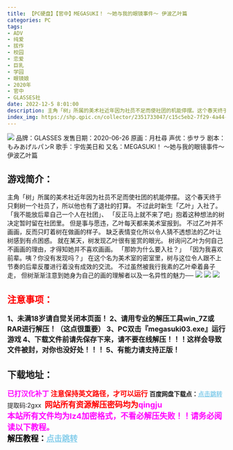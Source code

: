 ```yaml
---
title: 【PC硬盘】【官中】MEGASUKI！ 〜她与我的眼镜事件〜 伊波乙叶篇
categories: PC
tags:
- ADV
- 纯爱
- 拔作
- 校园
- 恋爱
- 巨乳
- 学园
- 眼镜娘
- 2020年
- 官中
- GLASSES社
date: 2022-12-5 8:01:00
description: 主角「树」所属的美术社近年因为社员不足而使社团的机能停摆。这个春天终于只剩树一个社员了，所以他也有了退社的打算。不过此时新生「乙叶」入社了。「我不能放后辈自己一个人在社团」、「反正马上就不来了吧」抱着这种想法的树决定暂时留在社团里。
index_img: https://shp.qpic.cn/collector/2351733047/c15c5eb2-7f29-4a44-9a49-78d6e621c045/0
---
```

![](https://shp.qpic.cn/collector/2351733047/c15c5eb2-7f29-4a44-9a49-78d6e621c045/0)
品牌：GLASSES
发售日期：2020-06-26
原画：月杜尋
声优：歩サラ
剧本：もみあげルパンR
歌手：宇佐美日和
又名：MEGASUKI！ 〜她与我的眼镜事件〜 伊波乙叶篇

## 游戏简介：
主角「树」所属的美术社近年因为社员不足而使社团的机能停摆。
这个春天终于只剩树一个社员了，所以他也有了退社的打算。
不过此时新生「乙叶」入社了。
「我不能放后辈自己一个人在社团」、
「反正马上就不来了吧」抱着这种想法的树决定暂时留在社团里。
但是事与愿违，乙叶每天都来美术室报到。
不过乙叶并不画画，反而只盯着树在做画的样子。
缺乏表情变化所以令人猜不透想法的乙叶让树感到有点困惑。
就在某天，树发现乙叶很有鉴赏的眼光。
树询问乙叶为何自己不画画的理由，才得知她并不喜欢画画。
「那妳为什么要入社？」
「因为我喜欢前辈。咦？你没有发现吗？」
在这个名为美术室的密室里，树与这位令人跟不上节奏的后辈反覆进行着没有成效的交流。
不过虽然被我行我素的乙叶牵着鼻子走，
但树渐渐注意到她身为自己的画的理解者以及一名异性的魅力──
![](https://shp.qpic.cn/collector/2351733047/2519ec45-3f07-4133-afb4-ca7c7da3f648/0)
![](https://shp.qpic.cn/collector/2351733047/b83dbe14-a683-4ffb-97f3-2b1a85771d56/0)
![](https://shp.qpic.cn/collector/2351733047/5c020495-3f0a-45a1-bd69-5c14c3d31285/0)



## <font color=#FF0000 >注意事项：</font>
<font size=3><b>1、未满18岁请自觉关闭本页面！
2、请用专业的解压工具win_7Z或RAR进行解压！（这点很重要）
3、PC双击『megasuki03.exe』运行游戏
4、下载文件前请先保存下来，请不要在线解压！！！这样会导致文件被封，对你也没好处！！！
5、有能力请支持正版！</b></font>

## 下载地址：
<font color=#FF00FF size=3>**已打汉化补丁**</font>
<font color=#FF0000 size=3>**注意保持英文路径，才可以运行**</font>
<b>百度网盘下载点：</b><a href="https://pan.baidu.com/s/1CIsAbcNy1qDoZ8uSFQa8EA?pwd=2gxx" style="color: #87CEEB;"><b>点击跳转</b></a> 提取码:2gxx
<a style="padding: 0" href="https://post.qingju.org/AD/"><img style="max-width:100%" src="https://img.acgus.top/i/2024/07/478f689b8021d8d499ab43d21acf137a.gif" alt=""></a>
<b><font color=#FF0000 size=4>网站所有资源解压密码均为</b></font><b><font color=#FF00FF size=4>qingju</font><font color=#FF0000 ></font></b><br><b><font color=#FF00FF size=4>本站所有文件均为lz4加密格式，不看必解压失败！！请务必阅读以下教程。</b></font><br><b><font color=#000 size=4>解压教程：</b><a href="https://post.qingju.org/tutorial/000/" style="color: #87CEEB;"><b>点击跳转</b></a>
